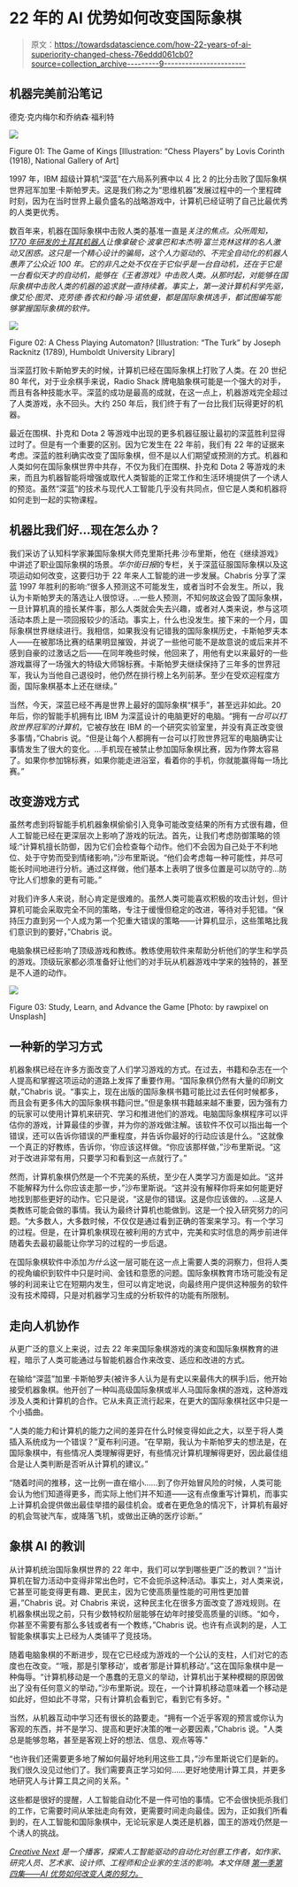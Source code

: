 # 22 年的 AI 优势如何改变国际象棋

> 原文：<https://towardsdatascience.com/how-22-years-of-ai-superiority-changed-chess-76eddd061cb0?source=collection_archive---------9----------------------->

## 机器完美前沿笔记

德克·克内梅尔和乔纳森·福利特

![](img/48d88ed5676556a41fc469d4799bcb06.png)

Figure 01: The Game of Kings
[Illustration: “Chess Players” by Lovis Corinth (1918), National Gallery of Art]

1997 年，IBM 超级计算机“深蓝”在六局系列赛中以 4 比 2 的比分击败了国际象棋世界冠军加里·卡斯帕罗夫。这是我们称之为“思维机器”发展过程中的一个里程碑时刻，因为在当时世界上最负盛名的战略游戏中，计算机已经证明了自己比最优秀的人类更优秀。

数百年来，机器在国际象棋中击败人类的基准一直是*关注的焦点。众所周知，[1770 年研发的土耳其机器人](https://interestingengineering.com/the-turk-fake-automaton-chess-player)让像拿破仑·波拿巴和本杰明·富兰克林这样的名人激动又困惑。这只是一个精心设计的骗局，这个人力驱动的、不完全自动化的机器人愚弄了公众近 100 年。它的非凡之处不仅在于它似乎是一台自动机，还在于它是一台看似天才的自动机，能够在《王者游戏》中击败人类。从那时起，对能够在国际象棋中击败人类的机器的追求就一直持续着。事实上，第一波计算机科学先驱，像艾伦·图灵、克劳德·香农和约翰·冯·诺依曼，都是国际象棋选手，都试图编写能够掌握国际象棋的软件。*

![](img/8c8867aee5333e83a211a51e9afa7f78.png)

Figure 02: A Chess Playing Automaton?
[Illustration: “The Turk” by Joseph Racknitz (1789), Humboldt University Library]

当深蓝打败卡斯帕罗夫的时候，计算机已经在国际象棋上打败了人类。在 20 世纪 80 年代，对于业余棋手来说，Radio Shack 牌电脑象棋可能是一个强大的对手，而且有各种技能水平。深蓝的成功是最高的成就，在这一点上，机器游戏完全超过了人类游戏，永不回头。大约 250 年后，我们终于有了一台比我们玩得更好的机器。

最近在围棋、扑克和 Dota 2 等游戏中出现的更多机器征服让最初的深蓝胜利显得过时了。但是有一个重要的区别。因为它发生在 22 年前，我们有 22 年的证据来考虑。深蓝的胜利确实改变了国际象棋，但不是以人们期望或预测的方式。机器和人类如何在国际象棋世界中共存，不仅为我们在围棋、扑克和 Dota 2 等游戏的未来，而且为机器智能将增强或取代人类智能的正常工作和生活环境提供了一个诱人的预览。虽然“深蓝”的技术与现代人工智能几乎没有共同点，但它是人类和机器将如何走到一起的实物课程。

## 机器比我们好…现在怎么办？

我们采访了认知科学家兼国际象棋大师克里斯托弗·沙布里斯，他在《继续游戏》中讲述了职业国际象棋的场景。*华尔街日报*的专栏，关于深蓝征服国际象棋以及这项运动如何改变，这要归功于 22 年来人工智能的进一步发展。Chabris 分享了深蓝 1997 年胜利的影响:“很多人预测这不可能发生，或者当时不会发生。所以，我认为卡斯帕罗夫的落选让人很惊讶。…一些人预测，不知何故这会毁了国际象棋，一旦计算机真的擅长某件事，那么人类就会失去兴趣，或者对人类来说，参与这项活动本质上是一项回报较少的活动。事实上，什么也没发生。接下来的一个月，国际象棋世界继续进行。我相信，如果我没有记错我的国际象棋历史，卡斯帕罗夫本人——在被那场比赛的结果明显摧毁，并说了一些他可能不是故意说的或后来并不感到自豪的过激话之后——在同年晚些时候，他回来了，用他有史以来最好的一些游戏赢得了一场强大的特级大师锦标赛。卡斯帕罗夫继续保持了三年多的世界冠军，我认为当他自己退役时，他仍然在排行榜上名列前茅。至少在受欢迎程度方面，国际象棋基本上还在继续。”

当然，今天，深蓝已经不再是世界上最好的国际象棋“棋手”，甚至远非如此。20 年后，你的智能手机拥有比 IBM 为深蓝设计的电脑更好的电脑。“拥有*一台可以打败世界冠军的计算机*，它被存放在 IBM 的一个研究实验室里，并没有真正改变很多事情，”Chabris 说。“但是让每个人都拥有一台可以打败世界冠军的电脑确实让事情发生了很大的变化。…手机现在被禁止参加国际象棋比赛，因为作弊太容易了。如果你参加锦标赛，如果你能走进浴室，看着你的手机，你就能赢得每一场比赛。”

## **改变游戏方式**

虽然考虑到将智能手机机器象棋偷偷引入竞争可能改变结果的所有方式很有趣，但人工智能已经在更深层次上影响了游戏的玩法。首先，让我们考虑防御策略的领域:“计算机擅长防御，因为它们会检查每个动作。他们不会因为自己处于不利地位、处于守势而受到情绪影响，”沙布里斯说。“他们会考虑每一种可能性，并尽可能长时间地进行分析。通过这样做，他们基本上表明了很多位置是可以防守的…防守比人们想象的更有可能。”

对我们许多人来说，耐心肯定是很难的。虽然人类可能喜欢积极的攻击计划，但计算机可能会采取完全不同的策略，专注于缓慢但稳定的改进，等待对手犯错。“保持压力直到另一个人成为第一个犯重大错误的策略——计算机显示，这些策略比我们意识到的要好，”Chabris 说。

电脑象棋已经影响了顶级游戏和教练。教练使用软件来帮助分析他们的学生和学员的游戏。顶级玩家都必须准备好让他们的对手玩从机器游戏中学来的独特的，甚至是不人道的动作。

![](img/15dd5487f0a087e6da6d9e3711103724.png)

Figure 03: Study, Learn, and Advance the Game
[Photo: by rawpixel on Unsplash]

## **一种新的学习方式**

机器象棋已经在许多方面改变了人们学习游戏的方式。在过去，书籍和杂志在一个人提高和掌握这项运动的道路上发挥了重要作用。“国际象棋仍然有大量的印刷文献，”Chabris 说。“事实上，现在出版的国际象棋书籍可能比过去任何时候都多，而且会有更多伟大的国际象棋书籍问世。”但是象棋书籍越来越不重要，因为强有力的玩家可以使用计算机来研究、学习和推进他们的游戏。电脑国际象棋程序可以评估你的游戏，计算最佳的步骤，并为你的游戏做注解。该软件不仅可以指出每一个错误，还可以告诉你错误的严重程度，并告诉你最好的行动应该是什么。“这就像一个真正的好教练，告诉你，‘你应该这样做。“你应该那样做，”沙布里斯说。“这对于改进非常有用，只要学习和看到这一点就行了。”

然而，计算机象棋仍然是一个不完美的系统，至少在人类学习方面是如此。“这并不能解释为什么你应该走那一步，”沙布里斯说。“这并没有解释你将来如何能更好地找到那些更好的动作。它只是说，“这是你的错误。这是你应该做的。…这是人类教练可能会做的事情。我认为最终计算机也能做到。这是一个投入研究努力的问题。“大多数人，大多数时候，不仅仅是通过看到正确的答案来学习。有一个学习的过程。但是，在计算机象棋现在被利用的方式中，完美和实时信息的两步前进伴随着失去最初最能让你学习的过程的一步后退。

在国际象棋软件中添加*为什么*这一层可能在这一点上需要人类的洞察力，但将人类的视角编织到软件中只是时间、金钱和意愿的问题。国际象棋教育市场可能没有足够的利润来让它在短期内发生，但可以肯定地说，向最终用户提供这种服务的软件没有技术障碍，只是对机器学习生成的分析软件的功能有所限制。

## **走向人机协作**

从更广泛的意义上来说，过去 22 年来国际象棋游戏的演变和国际象棋教育的进程，暗示了人类可能通过与智能机器合作来改变、适应和改进的方式。

在输给“深蓝”加里·卡斯帕罗夫(被许多人认为是有史以来最伟大的棋手)后，他开始接受机器象棋。他开创了一种叫高级国际象棋或半人马国际象棋的游戏，这种游戏涉及人类和计算机的合作。它从未真正流行起来，在更大的国际象棋社区中只是一个小插曲。

“人类的能力和计算机的能力之间的差异在什么时候变得如此之大，以至于将人类插入系统成为一个错误？”夏布利问道。“在早期，我认为卡斯帕罗夫的想法是，在国际象棋中，有些情况人类理解得更好，有些情况计算机理解得更好，因此最佳组合是让人类判断是否听从计算机的建议。”

“随着时间的推移，这一比例一直在缩小……到了你开始冒风险的时候，人类可能会认为他们知道得更多，而实际上他们并不知道——这有点像重写计算机，而事实上计算机会提供做出最佳举措的最佳机会。或者在更危急的情况下，计算机有最好的机会驾驶汽车，或降落飞机，或做出正确的医疗诊断。”

## **象棋 AI 的教训**

从计算机统治国际象棋世界的 22 年中，我们可以学到哪些更广泛的教训？“当计算机在智力活动中变得非常出色时，它不会扼杀这种活动。事实上，对人类来说，它甚至可能变得更有趣、更民主，因为它使高质量性能的可用性更加普遍，”Chabris 说。对 Chabris 来说，这种民主化在很多方面改变了游戏规则。在机器象棋出现之前，只有少数特权阶层能够在幼年时接受高质量的训练。“如今，你甚至不需要有那么多钱或者有一个教练，”Chabris 说。也许有点讽刺的是，人工智能象棋事实上已经为人类铺平了竞技场。

随着电脑象棋的不断进步，现在它已经成为游戏的一个公认的支柱，人们对它的态度也在改变。“‘哦，那是引擎移动’，或者‘那是计算机移动’。”这在国际象棋中是一种侮辱。“计算机移动是一个愚蠢的无意义的举动，计算机出于某种模糊的原因做出了没有任何意义的举动，”沙布里斯说。现在，一个计算机移动意味着一个移动是如此好，但如此不寻常，只有计算机会看到它，看到它有多好。"

当然，从机器互动中学习还有很长的路要走。“拥有一个近乎客观的预言或你认为客观的东西，并不是学习、提高和更好决策的唯一必要因素，”Chabris 说。"人类总是能够忽略，甚至是客观上好的想法、信息、观点等等."

“也许我们还需要更多地了解如何最好地利用这些工具，”沙布里斯说它们是新的。我们很久没见过他们了。我们需要真正学习如何……更好地使用计算工具，并更多地研究人与计算工具之间的关系。"

这些都是很好的提醒，人工智能自动化不是一件可怕的事情。它不会很快扼杀我们的工作，它需要时间从笨拙走向有效，更需要时间走向最佳。因为，正如我们所看到的，在人工智能和国际象棋中，无论玩家是人类还是机器，国王的游戏仍然是一个诱人的挑战。

[*Creative Next*](http://www.creativenext.org) *是一个播客，探索人工智能驱动的自动化对创意工作者，如作家、研究人员、艺术家、设计师、工程师和企业家的生活的影响。本文伴随* [*第一季第四集——AI 优势如何改变人类的努力。*](https://creativenext.org/episodes/how-ai-superiority-changes-human-endeavor/)